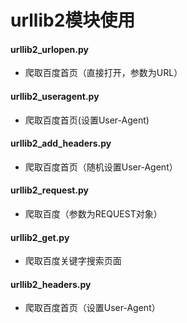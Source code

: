 # urllib2模块使用

#### urllib2_urlopen.py
* 爬取百度首页（直接打开，参数为URL）

#### urllib2_useragent.py
* 爬取百度首页(设置User-Agent)

#### urllib2_add_headers.py 
* 爬取百度首页（随机设置User-Agent）

#### urllib2_request.py
* 爬取百度（参数为REQUEST对象）

#### urllib2_get.py      
* 爬取百度关键字搜索页面

#### urllib2_headers.py
* 爬取百度首页（设置User-Agent）
